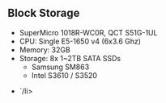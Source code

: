 ---
---
## Block Storage
- SuperMicro 1018R-WC0R, QCT S51G-1UL
- CPU: Single E5-1650 v4 (6x3.6 Ghz)
- Memory: 32GB
- Storage: 8x 1~2TB SATA SSDs
  - Samsung SM863
  - Intel S3610 / S3520


<aside class="notes">
  <ul>
    <li>´/li>
  </ul>
</aside>
